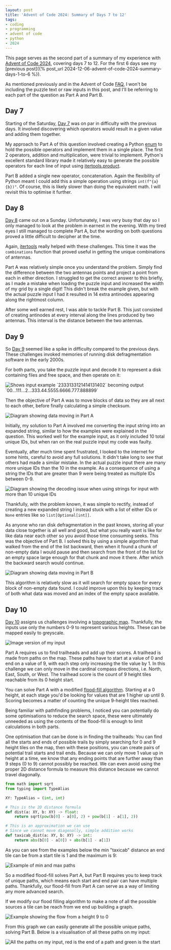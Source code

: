 ```yaml
---
layout: post
title: 'Advent of Code 2024: Summary of Days 7 to 12'
tags:
- coding
- programming
- advent of code
- python
- 2024
---
```


This page serves as the second part of a summary of my experience with [Advent
of Code 2024](https://adventofcode.com/), covering days 7 to 12. For the first
6 days see my [previous post]({% post_url
2024-12-06-advent-of-code-2024-summary-days-1-to-6 %}).

As mentioned previously and in the Advent of Code
[FAQ](https://adventofcode.com/2024/about), I won't be including the puzzle
text or raw inputs in this post, and I'll be referring to each part of the
question as Part A and Part B.

## Day 7

Starting of the Saturday, [Day 7](https://adventofcode.com/2024/day/7) was on
par in difficulty with the previous days. It involved discovering which
operators would result in a given value and adding them together.

My approach to Part A of this question involved creating a Python
[enum](https://docs.python.org/3/library/enum.html) to hold the possible
operators and implement them in a single place. The first 2 operators, addition
and multiplication, were trivial to implement. Python's excellent standard
library made it relatively easy to generate the possible operators for each
line of input using
[itertools.product](https://docs.python.org/3/library/itertools.html#itertools.product).

Part B added a single new operator, concatenation. Again the flexibility of
Python meant I could add this a simple operation using strings
`int(f"{a}{b})"`. Of course, this is likely slower than doing the equivalent
math. I will revisit this to optimise it further.

## Day 8

[Day 8](https://adventofcode.com/2024/day/8) came out on a Sunday.
Unfortunately, I was very busy that day so I only managed to look at the
problem in earnest in the evening. With my tired eyes I still managed to
complete Part A, but the wording on both questions proved a little difficult to
decipher at the time.

Again, [itertools](https://docs.python.org/3/library/itertools.html) really
helped with these challenges. This time it was the `combinations` function that
proved useful in getting the unique combinations of antennas.

Part A was relatively simple once you understand the problem. Simply find the
difference between the two antennas points and project a point from each in
either direction. I struggled to get the correct answer to this briefly, as I
made a mistake when loading the puzzle input and increased the width of my grid
by a single digit! This didn't break the example given, but with the actual
puzzle input I had it resulted in 14 extra antinodes appearing along the
rightmost column.

After some well earned rest, I was able to tackle Part B. This just consisted
of creating antinodes at every interval along the lines produced by two
antennas. This interval is the distance between the two antennas.

## Day 9

So [Day 9](https://adventofcode.com/2024/day/9) seemed like a spike in
difficulty compared to the previous days. These challenges invoked memories of
running disk defragmentation software in the early 2000s.

For both parts, you take the puzzle input and decode it to represent
a disk containing files and free space, and then operate on it:

<img
  title='Visualisation of expanding input data'
  alt='Shows input example `2333133121414131402` becoming output
  `00...111...2...333.44.5555.6666.777.888899`'
  src='{{ "assets/aoc2024/day9-expand.webp" | absolute_url }}'
  class='blog-image'
/>

Then the objective of Part A was to move blocks of data so they are all next to
each other, before finally calculating a simple checksum.

<img
  title='Visualisation of Part A data moving'
  alt='Diagram showing data moving in Part A'
  src='{{ "assets/aoc2024/day9-parta.webp" | absolute_url }}'
  class='blog-image'
/>

Initially, my solution to Part A involved me converting the input string into
an expanded string, similar to how the examples were explained in the question.
This worked well for the example input, as it only included 10 total unique
IDs, but when ran on the real puzzle input my code was faulty.

Eventually, after much time spent frustrated, I looked to the internet for some
hints, careful to avoid any full solutions. It didn't take long to see that
others had made a similar mistake. In the actual puzzle input there are many
more unique IDs than the 10 in the example. As a consequence of using a string
the IDs that are greater than 9 were being treated as multiple IDs between 0-9.

<img
  title='Visualisation of decoding issue'
  alt='Diagram showing the decoding issue when using strings for input with
  more than 10 unique IDs'
  src='{{ "assets/aoc2024/day9-decoding-issue.webp" | absolute_url }}'
  class='blog-image'
/>

Thankfully, with the problem known, it was simple to rectify, instead of
creating a new expanded string I instead stuck with a list of either IDs or
`None` entries like so `list[Optional[int]]`.

As anyone who ran disk defragmentation in the past knows, storing all your data
close together is all well and good, but what you really want is like for like
data near each other so you avoid those time consuming seeks. This was the
objective of Part B. I solved this by using a simple algorithm that walked from
the end of the list backward, then when it found a chunk of non-empty data I
would pause and then search from the front of the list for an empty space large
enough for that chunk and move it there. After which the backward search would
continue.

<img
  title='Visualisation of Part B data moving'
  alt='Diagram showing data moving in Part B'
  src='{{ "assets/aoc2024/day9-partb.webp" | absolute_url }}'
  class='blog-image'
/>

This algorithm is relatively slow as it will search for empty space for every
block of non-empty data found. I could improve upon this by keeping track of
both what data was moved and an index of the empty space available.

## Day 10

[Day 10](https://adventofcode.com/2024/day/10) assigns us challenges involving
a [topographic map](https://en.wikipedia.org/wiki/Topographic_map). Thankfully,
the inputs use only the numbers 0-9 to represent various heights. These can be
mapped easily to greyscale.

<img
  title='My input turned into a greyscale image'
  alt='Image version of my input'
  src='{{ "assets/aoc2024/day10-input.png" | absolute_url }}'
  class='blog-image'
/>

Part A requires us to find trailheads and add up their scores. A trailhead is
made from paths on the map. These paths have to start at a value of 0 and end
on a value of 9, with each step only increasing the tile value by 1. In this
challenge we can only move in the cardinal compass directions, i.e. North,
East, South, or West. The trailhead score is the count of 9 height tiles
reachable from its 0 height start.

You can solve Part A with a modified [flood-fill
algorithm](https://en.wikipedia.org/wiki/Flood_fill). Starting at a 0 height,
at each stage you'd be looking for values that are 1 higher up until 9. Scoring
becomes a matter of counting the unique 9-height tiles reached.

Being familiar with pathfinding problems, I noticed you can potentially do some
optimisations to reduce the search space, these were ultimately
unneeded as using the contents of the flood-fill is enough to limit
calculations in both parts.

One optimisation that can be done is in finding the trailheads: You can find
all the starts and ends of possible trails by simply searching for 0 and 9
height tiles on the map, then with these positions, you can create pairs of
potential trail starts and trail ends. Because we can only move 1 value up in
height at a time, we know that any ending points that are further away than 9
steps (0 to 9) cannot possibly be reached. We can even avoid using the proper
2D distance formula to measure this distance because we cannot travel
diagonally.

```py
from math import sqrt
from typing import TypeAlias

XY: TypeAlias = (int, int)

# This is the 2D distance formula
def dist(a: XY, b: XY) -> float:
    return sqrt(pow(b[0] - a[0], 2) + pow(b[1] - a[1], 2))

# This is an approximation we can use
# Since we cannot move diagonally, simple addition works
def taxicab_dist(a: XY, b: XY) -> int:
    return abs(b[0] - a[0]) + abs(b[1] - a[1])
```

As you can see from the examples below the min "taxicab" distance an end tile
can be from a start tile is 1 and the maximum is 9:

<img
  title='Example of possible paths'
  alt='Example of min and max paths'
  src='{{ "assets/aoc2024/day10-parta-distances.webp" | absolute_url }}'
  class='blog-image'
/>

So a modified flood-fill solves Part A, but Part B requires you to keep track
of unique paths, which means each start and end pair can have multiple paths.
Thankfully, our flood-fill from Part A can serve as a way of limiting any
more advanced search.

If we modify our flood filling algorithm to make a note of all the possible
sources a tile can be reach from we end up building a graph.

<img
  title='This is also called a flow field'
  alt='Example showing the flow from a height 9 to 0'
  src='{{ "assets/aoc2024/day10-flow-field.webp" | absolute_url }}'
  class='blog-image'
/>

From this graph we can easily generate all the possible unique paths, solving
Part B. Below is a visualisation of all these paths on my input:

<img
  title='All the paths on my input, red is the end of a path and green is the
  start'
  alt='All the paths on my input, red is the end of a path and green is the
  start'
  src='{{ "assets/aoc2024/day10-partb.png" | absolute_url }}'
  class='blog-image'
/>
